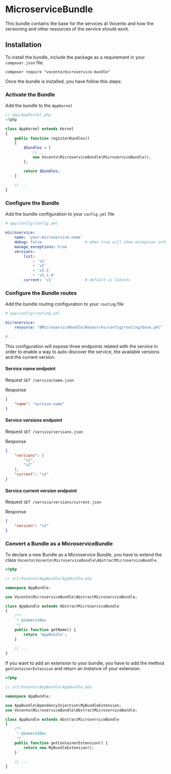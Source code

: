 # MicroserviceBundle

This bundle contains the base for the services at Vocento and how the versioning
and other resources of the service should work.

## Installation

To install the bundle, include the package as a requirement in your `composer.json` file.

```
composer require "vocento/microservice-bundle"
```

Once the bundle is installed, you have follow this steps:

### Activate the Bundle

Add the bundle to the `AppKernel`

```php
// app/AppKernel.php
<?php

class AppKernel extends Kernel
{
    public function registerBundles()
    {
        $bundles = [
            // ...
            new Vocento\MicroserviceBundle\MicroserviceBundle(),
        ];

        return $bundles;
    }
    
    // ...
}
```

### Configure the Bundle

Add the bundle configuration to your `config.yml` file

```yaml
# app/config/config.yml

microservice:
    name: 'your-microservice-name'
    debug: false                   # when true will show exception information
    manage_exceptions: true
    versions:
        list:
            - 'v1'
            - 'v2'
            - 'v3.1'
            - 'v3.1.4'
        current: 'v1'              # default is latests
```

### Configure the Bundle routes

Add the bundle routing configuration to your `routing` file
 
```yaml
# app/config/routing.yml

microservice:
    resource: "@MicroserviceBundle/Resources/config/routing/base.yml"

# ...
``` 

This configuration will expose three endpoints related with the service in order
to enable a way to auto-discover the service, the available versions and the current
version.

#### Service name endpoint

Request
`GET /service/name.json`

Response 
```json
{
    "name": "service-name"
}
```

#### Service versions endpoint

Request
`GET /service/versions.json`

Response 
```json
{
    "versions": [
        "v1",
        "v2"
    ],
    "current": "v2"
}
```

#### Service current version endpoint

Request
`GET /service/versions/current.json`

Response 
```json
{
    "version": "v2"
}
```

### Convert a Bundle as a MicroserviceBundle 

To declare a new Bundle as a Microservice Bundle, you have to extend the class
`Vocento\Vocento\MicroserviceBundle\AbstractMicroserviceBundle`.

```php
<?php

// src/Vocento/AppBundle/AppBundle.php

namespace AppBundle;

use Vocento\MicroserviceBundle\AbstractMicroserviceBundle;

class AppBundle extends AbstractMicroserviceBundle 
{
    /**
     * @inheritDoc
     */
    public function getName() {
        return 'AppBundle';
    }
    
    // ...
}
```

If you want to add an extension to your bundle, you have to add the method `getContainerExtension`
and return an instance of your extension.

```php
<?php

// src/Vocento/AppBundle/AppBundle.php

namespace AppBundle;

use AppBundle\DpendencyInjection\MyBundleExtension;
use Vocento\MicroserviceBundle\AbstractMicroserviceBundle;

class AppBundle extends AbstractMicroserviceBundle 
{
    /**
     * @inheritDoc
     */
    public function getContainerExtension() {
        return new MyBundleExtension();
    }
    
    // ...
}
```

